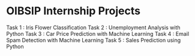 # OIBSIP Internship Projects

Task 1 : Iris Flower Classification 
Task 2 : Unemployment Analysis with Python
Task 3 : Car Price Prediction with Machine Learning
Task 4 : Email Spam Detection with Machine Learning
Task 5 : Sales Prediction using Python
